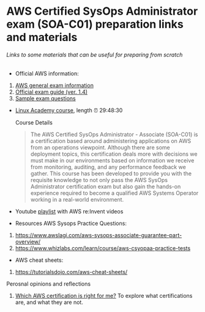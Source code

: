 # AWS Certified SysOps Administrator exam (SOA-C01) preparation links and materials 

###### Links to some materials that can be useful for preparing from scratch 

* Official AWS information: 

 1. [AWS general exam information](https://aws.amazon.com/certification/certified-sysops-admin-associate/)
 2. [Official exam guide (ver. 1.4)](https://d1.awsstatic.com/training-and-certification/docs-sysops-associate/AWS_Certified_SysOps_Associate-Exam_Guide_EN_1.4.pdf)
 3. [Sample exam questions](https://d1.awsstatic.com/training-and-certification/docs-sysops-associate/AWS-Certified-SysOps-Administrator-Associate-Sample-Questions-v1.5_FINAL.pdf)


* [Linux Academy course](https://linuxacademy.com/course/aws-certified-sys-ops-administrator-associate-soa-c-01), length :alarm_clock: 29:48:30

  Course Details
   > The AWS Certified SysOps Administrator - Associate (SOA-C01) is a certification based around administering applications on AWS from an operations viewpoint. Although there are some deployment topics, this certification deals more with decisions we must make in our environments based on information we receive from monitoring, auditing, and any performance feedback we gather.
   This course has been developed to provide you with the requisite knowledge to not only pass the AWS SysOps Administrator certification exam but also gain the hands-on experience required to become a qualified AWS Systems Operator working in a real-world environment.
  
* Youtube [playlist](https://www.youtube.com/playlist?list=PLfdXiRn7u6nGYo-XzF4NnKaeFOuBJWHCP) with AWS re:Invent videos

* Resources AWS Sysops Practice Questions:
1. https://www.awslagi.com/aws-sysops-associate-guarantee-part-overview/
2. https://www.whizlabs.com/learn/course/aws-csyopaa-practice-tests

* AWS cheat sheets:
1. https://tutorialsdojo.com/aws-cheat-sheets/


Perosnal opinions and reflections
1. [Which AWS certification is right for me?](https://info.acloud.guru/resources/which-aws-certification-should-i-take) To explore what certifications are, and what they are not. 
